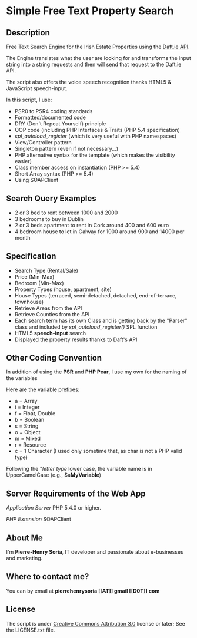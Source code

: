 # Simple Free Text Property Search


## Description

Free Text Search Engine for the Irish Estate Properties using the [Daft.ie API](http://api.daft.ie).

The Engine translates what the user are looking for and transforms the input string into a string requests and then will send that request to the Daft.ie API.

The script also offers the voice speech recognition thanks HTML5 & JavaScript speech-input.


In this script, I use:

* PSR0 to PSR4 coding standards
* Formatted/documented code
* DRY (Don't Repeat Yourself) principle
* OOP code (including PHP Interfaces & Traits (PHP 5.4 specification)
* *spl_autoload_register* (which is very useful with PHP namespaces)
* View/Controller pattern
* Singleton pattern (even if not necessary...)
* PHP alternative syntax for the template (which makes the visibility easier)
* Class member access on instantiation (PHP >= 5.4)
* Short Array syntax (PHP >= 5.4)
* Using SOAPClient


## Search Query Examples

* 2 or 3 bed to rent between 1000 and 2000
* 3 bedrooms to buy in Dublin
* 2 or 3 beds apartment to rent in Cork around 400 and 600 euro
* 4 bedroom house to let in Galway for 1000 around 900 and 14000 per month


## Specification

* Search Type (Rental/Sale)
* Price (Min-Max)
* Bedroom (Min-Max)
* Property Types (house, apartment, site)
* House Types (terraced, semi-detached, detached, end-of-terrace, townhouse)
* Retrieve Areas from the API
* Retrieve Counties from the API
* Each search term has its own Class and is getting back by the "Parser" class and included by *spl_autoload_register()* SPL function
* HTML5 **speech-input** search
* Displayed the property results thanks to Daft's API


## Other Coding Convention

In addition of using the **PSR** and **PHP Pear**, I use my own for the naming of the variables

Here are the variable prefixes:
* a = Array
* i = Integer
* f = Float, Double
* b = Boolean
* s = String
* o = Object
* m = Mixed
* r = Resource
* c = 1 Character (I used only sometime that, as char is not a PHP valid type)

Following the "*letter type* lower case, the variable name is in UpperCamelCase (e.g., $a**MyVariable**)


## Server Requirements of the Web App

*Application Server* PHP 5.4.0 or higher.

*PHP Extension* SOAPClient


## About Me

I'm **Pierre-Henry Soria**, IT developer and passionate about e-businesses and marketing.


## Where to contact me?

You can by email at **pierrehenrysoria [[AT]] gmail [[D0T]] com**


## License

The script is under [Creative Commons Attribution 3.0](http://creativecommons.org/licenses/by/3.0/) license or later; See the LICENSE.txt file.
